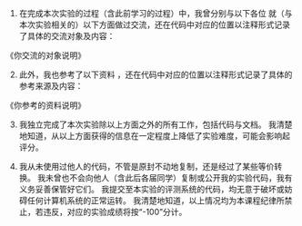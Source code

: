 1. 在完成本次实验的过程（含此前学习的过程）中，我曾分别与以下各位 就（与本次实验相关的）以下方面做过交流，还在代码中对应的位置以注释形式记录了具体的交流对象及内容：

《你交流的对象说明》

2. 此外，我也参考了以下资料 ，还在代码中对应的位置以注释形式记录了具体的参考来源及内容：

《你参考的资料说明》

3. 我独立完成了本次实验除以上方面之外的所有工作，包括代码与文档。 我清楚地知道，从以上方面获得的信息在一定程度上降低了实验难度，可能会影响起评分。

4. 我从未使用过他人的代码，不管是原封不动地复制，还是经过了某些等价转换。 我未曾也不会向他人（含此后各届同学）复制或公开我的实验代码，我有义务妥善保管好它们。 我提交至本实验的评测系统的代码，均无意于破坏或妨碍任何计算机系统的正常运转。 我清楚地知道，以上情况均为本课程纪律所禁止，若违反，对应的实验成绩将按“-100”分计。